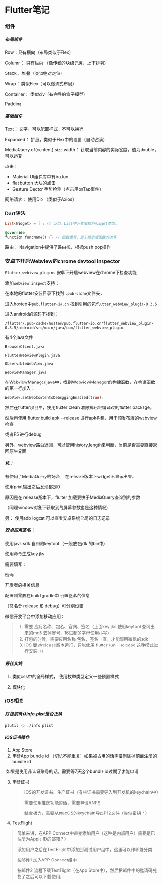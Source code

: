 # Flutter笔记

### 组件

##### 布局组件

Row：只有横向（布局类似于Flex）

Column： 只有纵向 （像传统的块级元素，上下排列）

Stack： 堆叠（类似绝对定位）

Wrap： 类似Flex（可以做流式布局）

Container： 类似div（有完整的盒子模型）

Padding



##### 基础组件

Text： 文字，可以配置样式，不可以换行

Expanded： 扩展，类似于Flex中的设置（自动占满）

MediaQuery.of(content).size.width： 获取当前内容的实际宽度，值为double，可以运算



点击：

* Material UI组件库中有button
* flat button 大块的点击
* Gesture Dector 手势检测（点击用onTap事件）

网络请求： 使用Dio （类似于Axios）



### Dart语法

```dart
List<Widget> = []; // 泛型。List中元素限制为Widget类型。

@override
function funcName() {} // 函数重写，用于继承后函数的改写
```

路由： Navigation中提供了路由栈，根据push pop操作



### 安卓下开启Webview的chrome devtool inspector

`Flutter_webivew_plugins` 安卓下开启webview在chrome下检查功能

添加`webview inspect`支持：

 

在本地的flutter安装目录下找到 `.pub-cache`文件夹，

进入hosted中`pub.flutter-io.cn` 找到引用的包`flutter_webview_plugin-0.3.5`

进入android的源码下找到：

`/flutter/.pub-cache/hosted/pub.flutter-io.cn/flutter_webview_plugin-0.3.5/android/src/main/java/com/flutter_webview_plugin`

 有4个java文件

```
BrowserClient.java

FlutterWebviewPlugin.java

ObservableWebView.java

WebviewManager.java
```

在WebviewManager.java中，找到WebviewManager的构建函数，在构建函数的第一行加入：

 ```dart
WebView.setWebContentsDebuggingEnabled(true);
 ```

 然后在flutter项目中，使用flutter clean 清除掉已经编译过的flutter package。

然后再使用 flutter build apk --release 进行apk构建，用于预发布版的webview检查

或者F5 进行debug

 

另外，webview路由返回，可以使用history,length来判断，当前是否需要直接返回原生界面



##### 坑： 

有使用了MediaQuery的场合， 在release版本下widget不显示出来。

使用print输出之后发现都是0

原因是在 release版本下，flutter 加载要快于MediaQuery查询到的参数

（同理window对象下获取到的屏幕参数也是这种情况）

 另： 使用adb logcat 可以查看安卓系统全局的日志记录

 

##### 安卓应用签名： 

使用java sdk 自带的keytool （一般放在jdk 的bin中）

使用命令生成key.jks 

需要填写：

密码

开发者的相关信息

 

配置则需要在build.gradle中 设置签名的信息

（签名分 release 和 debug）可分别设置

 

微信开放平台中添加移动应用：

> 1.  需要 应用名称、包名、官网、签名（上面key.jks 使用keytool 查询出来的md5 去掉冒号，16进制的字母使用小写）
> 2.  打包的时候，需要应用名称 包名，签名一直，才能调用微信的sdk
> 3.  iOS 要以release版本运行，只能使用 flutter run --release 这种模式进行安装（）

 

##### 最佳实践

1.  类似css中的全局样式， 使用枚举类型定义一些预置样式

2.  模块化



### iOS相关



##### 打包前确认info.plist是否正确

```sh
plutil -p ./info.plist
```



##### iOS证书操作

1.  App Store
2.  申请App bundle id （切记不能重复）如果被占用的话需要删除掉前面注册的bundle id

​        如果是使用非认证账号的话，需要等7天这个bundle id过期了才能申请

3. 申请证书

   > iOS的开发证书、生产证书（有些证书需要导入到开发机的keychain中）
   >
   > 需要使用推送功能的话，需要申请ANPS
   >
   > 结合极光，需要从macOS的keychain导出P12文件（类似密钥？）

4.  TestFlight

   >简单来讲，在APP Connect中直接添加用户（这种是内部用户）需要是已注册为Apple ID的邮箱？）
   >
   >添加用户之后在TestFlight中添加到测试用户组中，这里可以作职能分类
   >
   >按邮件1 加入APP Connect组中
   >
   >按邮件2 流程下载TestFlight（在App Store中），然后把邮件中的邀请码兑换了之后可以下载使用。